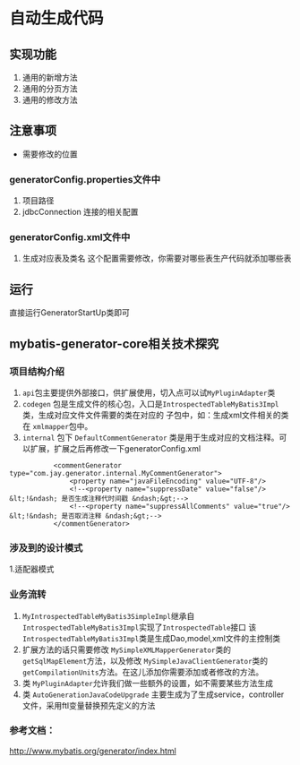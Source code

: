 # 自动生成代码
## 实现功能
1. 通用的新增方法
2. 通用的分页方法
3. 通用的修改方法
## 注意事项
- 需要修改的位置 
### generatorConfig.properties文件中
 1. 项目路径
 2. jdbcConnection 连接的相关配置
### generatorConfig.xml文件中
 1. 生成对应表及类名 这个配置需要修改，你需要对哪些表生产代码就添加哪些表
## 运行
直接运行GeneratorStartUp类即可
## mybatis-generator-core相关技术探究
### 项目结构介绍
 1. `api`包主要提供外部接口，供扩展使用，切入点可以试`MyPluginAdapter`类
 2. `codegen` 包是生成文件的核心包，入口是`IntrospectedTableMyBatis3Impl`类，生成对应文件文件需要的类在对应的
 子包中，如：生成xml文件相关的类在 `xmlmapper`包中。
 3. `internal` 包下 `DefaultCommentGenerator` 类是用于生成对应的文档注释。可以扩展，扩展之后再修改一下generatorConfig.xml
 ```  <!--文档注释-->
            <commentGenerator type="com.jay.generator.internal.MyCommentGenerator">
                <property name="javaFileEncoding" value="UTF-8"/>
                <!--<property name="suppressDate" value="false"/> &lt;!&ndash; 是否生成注释代时间戳 &ndash;&gt;-->
                <!--<property name="suppressAllComments" value="true"/> &lt;!&ndash; 是否取消注释 &ndash;&gt;-->
            </commentGenerator>

   ```
### 涉及到的设计模式
1.适配器模式
### 业务流转
1. `MyIntrospectedTableMyBatis3SimpleImpl`继承自`IntrospectedTableMyBatis3Impl`实现了`IntrospectedTable`接口
该`IntrospectedTableMyBatis3Impl`类是生成Dao,model,xml文件的主控制类
2. 扩展方法的话只需要修改 `MySimpleXMLMapperGenerator`类的`getSqlMapElement`方法，以及修改
`MySimpleJavaClientGenerator`类的`getCompilationUnits`方法。在这儿添加你需要添加或者修改的方法。
3. 类 `MyPluginAdapter`允许我们做一些额外的设置，如不需要某些方法生成
4. 类 `AutoGenerationJavaCodeUpgrade` 主要生成为了生成service，controller文件，采用ftl变量替换预先定义的方法


### 参考文档：
http://www.mybatis.org/generator/index.html